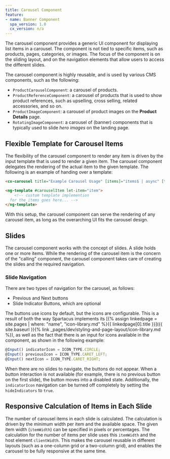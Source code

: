 ```yaml
---
title: Carousel Component
feature:
- name: Banner Component
  spa_version: 1.0
  cx_version: n/a
---
```


The carousel component provides a generic UI component for displaying list items in a carousel. The component is not tied to specific items, such as products, pages, categories, or images. The focus of the component is on the sliding layout, and on the navigation elements that allow users to access the different slides.

The carousel component is highly reusable, and is used by various CMS components, such as the following:

- `ProductCarouselComponent`: a carousel of products.
- `ProductReferenceComponent`: a carousel of products that is used to show product references, such as upselling, cross selling, related accessories, and so on.
- `ProductImageComponent`: a carousel of product images on the **Product Details** page.
- `RotatingImageComponent`: a carousel of (banner) components that is typically used to slide _hero images_ on the landing page.

## Flexible Template for Carousel Items

The flexibility of the carousel component to render any item is driven by the input template that is used to render a given item. The carousel component delegates the rendering of the actual item to the given template. The following is an example of handing over a template:

```html
<cx-carousel title="Example Carousel Usage" [items]="items$ | async" [template]="carouselItem"> </cx-carousel>

<ng-template #carouselItem let-item="item">
    <!-- custom template implemention 
  for the items goes here... -->
</ng-template>
```

With this setup, the carousel component can serve the rendering of any carousel item, as long as the overarching UI fits the carousel design.

## Slides

The carousel component works with the concept of slides. A slide holds one or more items. While the rendering of the carousel item is the concern of the "calling" component, the carousel component takes care of creating the slides and the required navigation.

### Slide Navigation

There are two types of navigation for the carousel, as follows:

- Previous and Next buttons
- Slide Indicator Buttons, which are optional

The buttons use icons by default, but the icons are configurable. This is a result of both the way Spartacus implements its [{% assign linkedpage = site.pages | where: "name", "icon-library.md" %}{{ linkedpage[0].title }}]({{ site.baseurl }}{% link _pages/dev/styling-and-page-layout/icon-library.md %}), as well as the fact that there is an input for icons available in the component, as shown in the following example:

```typescript
@Input() indicatorIcon = ICON_TYPE.CIRCLE;
@Input() previousIcon = ICON_TYPE.CARET_LEFT;
@Input() nextIcon = ICON_TYPE.CARET_RIGHT;
```

When there are no slides to navigate, the buttons do not appear. When a button interaction is not available (for example, there is no previous button on the first slide), the button moves into a disabled state. Additionally, the `indicatorIcon` navigation can be turned off completely by setting the `hideIndicators` to `true`.

## Responsive Calculation of Items in Each Slide

The number of carousel items in each slide is calculated. The calculation is driven by the minimum width per item and the available space.
The given item width (`itemWidth`) can be specified in pixels or percentages. The calculation for the number of items per slide uses this `itemWidth` and the host element `clientWidth`. This makes the carousel reusable in different layouts (such as a one-column grid or a two-column grid), and enables the carousel to be fully responsive at the same time.
